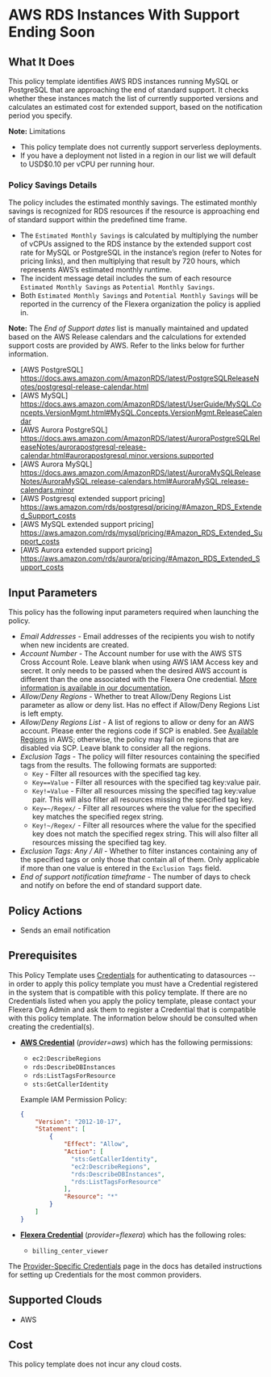 # AWS RDS Instances With Support Ending Soon

## What It Does

This policy template identifies AWS RDS instances running MySQL or PostgreSQL that are approaching the end of standard support. It checks whether these instances match the list of currently supported versions and calculates an estimated cost for extended support, based on the notification period you specify.

**Note:** Limitations

- This policy template does not currently support serverless deployments.
- If you have a deployment not listed in a region in our list we will default to USD$0.10 per vCPU per running hour.

### Policy Savings Details

The policy includes the estimated monthly savings. The estimated monthly savings is recognized for RDS resources if the resource is approaching end of standard support within the predefined time frame.

- The `Estimated Monthly Savings` is calculated by multiplying the number of vCPUs assigned to the RDS instance by the extended support cost rate for MySQL or PostgreSQL in the instance’s region (refer to Notes for pricing links), and then multiplying that result by 720 hours, which represents AWS’s estimated monthly runtime.
- The incident message detail includes the sum of each resource `Estimated Monthly Savings` as `Potential Monthly Savings`.
- Both `Estimated Monthly Savings` and `Potential Monthly Savings` will be reported in the currency of the Flexera organization the policy is applied in.

**Note:** The *End of Support dates* list is manually maintained and updated based on the AWS Release calendars and the calculations for extended support costs are provided by AWS. Refer to the links below for further information.

- [AWS PostgreSQL] <https://docs.aws.amazon.com/AmazonRDS/latest/PostgreSQLReleaseNotes/postgresql-release-calendar.html>
- [AWS MySQL] <https://docs.aws.amazon.com/AmazonRDS/latest/UserGuide/MySQL.Concepts.VersionMgmt.html#MySQL.Concepts.VersionMgmt.ReleaseCalendar>
- [AWS Aurora PostgreSQL] <https://docs.aws.amazon.com/AmazonRDS/latest/AuroraPostgreSQLReleaseNotes/aurorapostgresql-release-calendar.html#aurorapostgresql.minor.versions.supported>
- [AWS Aurora MySQL] <https://docs.aws.amazon.com/AmazonRDS/latest/AuroraMySQLReleaseNotes/AuroraMySQL.release-calendars.html#AuroraMySQL.release-calendars.minor>
- [AWS Postgresql extended support pricing] <https://aws.amazon.com/rds/postgresql/pricing/#Amazon_RDS_Extended_Support_costs>
- [AWS MySQL extended support pricing] <https://aws.amazon.com/rds/mysql/pricing/#Amazon_RDS_Extended_Support_costs>
- [AWS Aurora extended support pricing] <https://aws.amazon.com/rds/aurora/pricing/#Amazon_RDS_Extended_Support_costs>

## Input Parameters

This policy has the following input parameters required when launching the policy.

- *Email Addresses* - Email addresses of the recipients you wish to notify when new incidents are created.
- *Account Number* - The Account number for use with the AWS STS Cross Account Role. Leave blank when using AWS IAM Access key and secret. It only needs to be passed when the desired AWS account is different than the one associated with the Flexera One credential. [More information is available in our documentation.](https://docs.flexera.com/flexera/EN/Automation/ProviderCredentials.htm#automationadmin_1982464505_1123608)
- *Allow/Deny Regions* - Whether to treat Allow/Deny Regions List parameter as allow or deny list. Has no effect if Allow/Deny Regions List is left empty.
- *Allow/Deny Regions List* - A list of regions to allow or deny for an AWS account. Please enter the regions code if SCP is enabled. See [Available Regions](https://docs.aws.amazon.com/AWSEC2/latest/UserGuide/using-regions-availability-zones.html#concepts-available-regions) in AWS; otherwise, the policy may fail on regions that are disabled via SCP. Leave blank to consider all the regions.
- *Exclusion Tags* - The policy will filter resources containing the specified tags from the results. The following formats are supported:
  - `Key` - Filter all resources with the specified tag key.
  - `Key==Value` - Filter all resources with the specified tag key:value pair.
  - `Key!=Value` - Filter all resources missing the specified tag key:value pair. This will also filter all resources missing the specified tag key.
  - `Key=~/Regex/` - Filter all resources where the value for the specified key matches the specified regex string.
  - `Key!~/Regex/` - Filter all resources where the value for the specified key does not match the specified regex string. This will also filter all resources missing the specified tag key.
- *Exclusion Tags: Any / All* - Whether to filter instances containing any of the specified tags or only those that contain all of them. Only applicable if more than one value is entered in the `Exclusion Tags` field.
- *End of support notification timeframe* - The number of days to check and notify on before the end of standard support date.

## Policy Actions

- Sends an email notification

## Prerequisites

This Policy Template uses [Credentials](https://docs.flexera.com/flexera/EN/Automation/ManagingCredentialsExternal.htm) for authenticating to datasources -- in order to apply this policy template you must have a Credential registered in the system that is compatible with this policy template. If there are no Credentials listed when you apply the policy template, please contact your Flexera Org Admin and ask them to register a Credential that is compatible with this policy template. The information below should be consulted when creating the credential(s).

- [**AWS Credential**](https://docs.flexera.com/flexera/EN/Automation/ProviderCredentials.htm#automationadmin_1982464505_1121575) (*provider=aws*) which has the following permissions:
  - `ec2:DescribeRegions`
  - `rds:DescribeDBInstances`
  - `rds:ListTagsForResource`
  - `sts:GetCallerIdentity`

  Example IAM Permission Policy:

  ```json
  {
      "Version": "2012-10-17",
      "Statement": [
          {
              "Effect": "Allow",
              "Action": [
                "sts:GetCallerIdentity",
                "ec2:DescribeRegions",
                "rds:DescribeDBInstances",
                "rds:ListTagsForResource"
              ],
              "Resource": "*"
          }
      ]
  }
  ```

- [**Flexera Credential**](https://docs.flexera.com/flexera/EN/Automation/ProviderCredentials.htm) (*provider=flexera*) which has the following roles:
  - `billing_center_viewer`

The [Provider-Specific Credentials](https://docs.flexera.com/flexera/EN/Automation/ProviderCredentials.htm) page in the docs has detailed instructions for setting up Credentials for the most common providers.

## Supported Clouds

- AWS

## Cost

This policy template does not incur any cloud costs.
